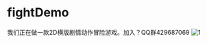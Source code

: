 # fightDemo

我们正在做一款2D横版剧情动作冒险游戏。加入？QQ群429687069
<img src="https://github.com/magician13/fightDemo/blob/master/Assets/Sprites/monster/WaterSprite_MaoXianDao/1.png"  alt="1" />
